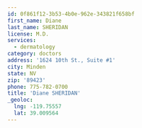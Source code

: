 ```yaml
---
id: 0f861f12-3b53-4b0e-962e-343821f658bf
first_name: Diane
last_name: SHERIDAN
license: M.D.
services:
  - dermatology
category: doctors
address: '1624 10th St., Suite #1'
city: Minden
state: NV
zip: '89423'
phone: 775-782-0700
title: 'Diane SHERIDAN'
_geoloc:
  lng: -119.75557
  lat: 39.009564
---
```

